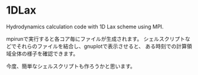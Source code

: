 # 1DLax
Hydrodynamics calculation code with 1D Lax scheme using MPI.

mpirunで実行すると各コア毎にファイルが生成されます。
シェルスクリプトなどでそれらのファイルを結合し、gnuplotで表示させると、
ある時刻での計算領域全体の様子を確認できます。

今度、簡単なシェルスクリプトも作ろうかと思います。
